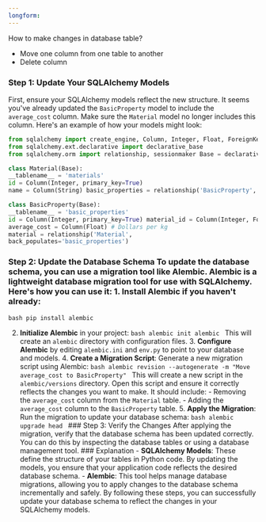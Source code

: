 ```yaml
---
longform:
---
```


How to make changes in database table?
- Move one column from one table to another
- Delete column

### Step 1: Update Your SQLAlchemy Models 

First, ensure your SQLAlchemy models reflect the new structure. It seems you've already updated the `BasicProperty` model to include the `average_cost` column. Make sure the `Material` model no longer includes this column. Here's an example of how your models might look: 

```python 
from sqlalchemy import create_engine, Column, Integer, Float, ForeignKey 
from sqlalchemy.ext.declarative import declarative_base 
from sqlalchemy.orm import relationship, sessionmaker Base = declarative_base() 

class Material(Base): 
__tablename__ = 'materials' 
id = Column(Integer, primary_key=True) 
name = Column(String) basic_properties = relationship('BasicProperty', back_populates='material', uselist=False) 

class BasicProperty(Base): 
__tablename__ = 'basic_properties' 
id = Column(Integer, primary_key=True) material_id = Column(Integer, ForeignKey('materials.id'), unique=True) density = Column(Float) # kg/m^3 
average_cost = Column(Float) # Dollars per kg 
material = relationship('Material', 
back_populates='basic_properties') 
``` 

### Step 2: Update the Database Schema To update the database schema, you can use a migration tool like Alembic. Alembic is a lightweight database migration tool for use with SQLAlchemy. Here's how you can use it: 1. **Install Alembic** if you haven't already: 
```bash pip install alembic ``` 

2. **Initialize Alembic** in your project: ```bash alembic init alembic ``` This will create an `alembic` directory with configuration files. 3. **Configure Alembic** by editing `alembic.ini` and `env.py` to point to your database and models. 4. **Create a Migration Script**: Generate a new migration script using Alembic: ```bash alembic revision --autogenerate -m "Move average_cost to BasicProperty" ``` This will create a new script in the `alembic/versions` directory. Open this script and ensure it correctly reflects the changes you want to make. It should include: - Removing the `average_cost` column from the `Material` table. - Adding the `average_cost` column to the `BasicProperty` table. 5. **Apply the Migration**: Run the migration to update your database schema: ```bash alembic upgrade head ``` ### Step 3: Verify the Changes After applying the migration, verify that the database schema has been updated correctly. You can do this by inspecting the database tables or using a database management tool. ### Explanation - **SQLAlchemy Models**: These define the structure of your tables in Python code. By updating the models, you ensure that your application code reflects the desired database schema. - **Alembic**: This tool helps manage database migrations, allowing you to apply changes to the database schema incrementally and safely. By following these steps, you can successfully update your database schema to reflect the changes in your SQLAlchemy models.
